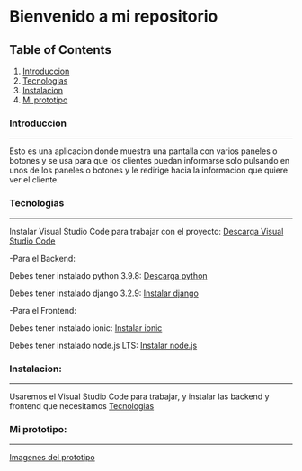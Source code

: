 # Bienvenido a mi repositorio

## Table of Contents
1. [Introduccion](#introduccion)
2. [Tecnologias](#tecnologias)
3. [Instalacion](#instalacion)
4. [Mi prototipo](#mi-prototipo)

### Introduccion
*** 
Esto es una aplicacion donde muestra una pantalla con varios paneles o botones y se usa para que los clientes puedan informarse solo pulsando en unos de los paneles o botones y le redirige hacia la informacion que quiere ver el cliente.

### Tecnologias
***

Instalar Visual Studio Code para trabajar con el proyecto:
[Descarga Visual Studio Code](https://code.visualstudio.com/)

-Para el Backend:

Debes tener instalado python 3.9.8: 
[Descarga python](https://www.python.org/downloads/windows/)

Debes tener instalado django 3.2.9: 
[Instalar django](https://docs.djangoproject.com/en/3.2/topics/install/)

-Para el Frontend:

Debes tener instalado ionic: 
[Instalar ionic](https://ionicframework.com/docs/intro/cli)

Debes tener instalado node.js LTS:
[Instalar node.js](https://nodejs.org/en/)

### Instalacion:
***

Usaremos el Visual Studio Code para trabajar, y instalar las backend y frontend que necesitamos [Tecnologias](#tecnologias)


### **Mi prototipo:**
***

[Imagenes del prototipo](https://github.com/shengdong99/Proyecto_django_ionic/blob/master/image.md)





















